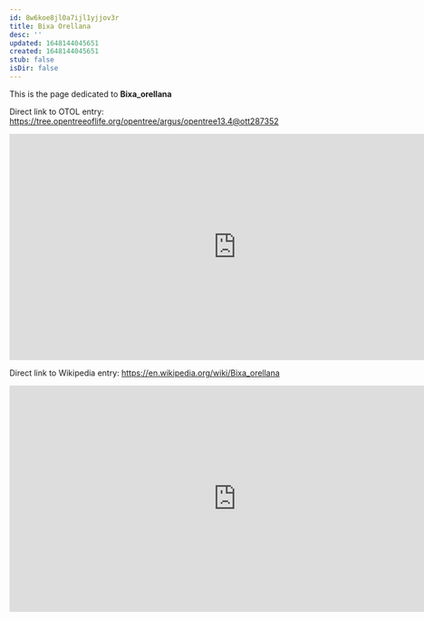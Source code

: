 ```yaml
---
id: 8w6koe8jl0a7ijl1yjjov3r
title: Bixa Orellana
desc: ''
updated: 1648144045651
created: 1648144045651
stub: false
isDir: false
---
```

This is the page dedicated to **Bixa_orellana**


Direct link to OTOL entry: https://tree.opentreeoflife.org/opentree/argus/opentree13.4@ott287352



<html>
    <body>
    <iframe src="https://tree.opentreeoflife.org/opentree/argus/opentree13.4@ott287352"
    width="800" height="400" frameborder="0" allowfullscreen> </iframe>
    </body>
</html>
    


Direct link to Wikipedia entry: https://en.wikipedia.org/wiki/Bixa_orellana



<html>
    <body>
    <iframe src="https://en.wikipedia.org/wiki/Bixa_orellana"
    width="800" height="400" frameborder="0" allowfullscreen> </iframe>
    </body>
</html>
    
